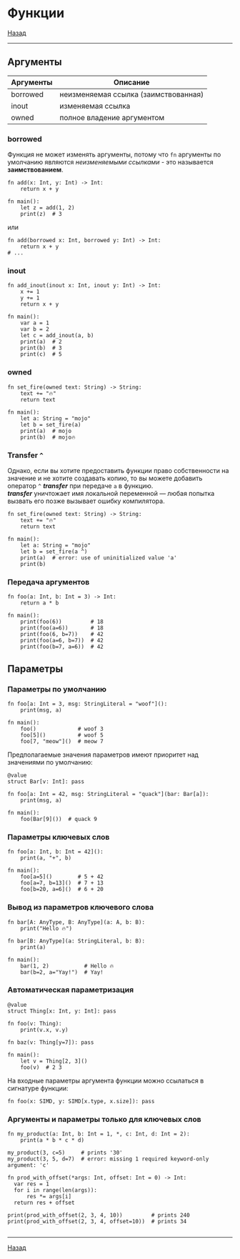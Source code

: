 # Функции

[Назад][back]

---

## Аргументы

| Аргументы | Описание                             |
|-----------|--------------------------------------|
| borrowed  | неизменяемая ссылка (заимствованная) |
| inout     | изменяемая ссылка                    |
| owned     | полное владение аргументом           |

### borrowed

Функция не может изменять аргументы, потому что `fn` аргументы по умолчанию являются _неизменяемыми ссылками_ - это
называется **заимствованием**.

```mojo
fn add(x: Int, y: Int) -> Int:
    return x + y

fn main():
    let z = add(1, 2)
    print(z)  # 3
```

или

```mojo
fn add(borrowed x: Int, borrowed y: Int) -> Int:
    return x + y
# ...
```

### inout

```mojo
fn add_inout(inout x: Int, inout y: Int) -> Int:
    x += 1
    y += 1
    return x + y

fn main():
    var a = 1
    var b = 2
    let c = add_inout(a, b)
    print(a)  # 2
    print(b)  # 3
    print(c)  # 5
```

### owned

```mojo
fn set_fire(owned text: String) -> String:
    text += "🔥"
    return text

fn main():
    let a: String = "mojo"
    let b = set_fire(a)
    print(a)  # mojo
    print(b)  # mojo🔥
```

### Transfer `^`

Однако, если вы хотите предоставить функции право собственности на значение и не хотите создавать копию, то вы можете добавить оператор `^`
_**transfer**_ при передаче `a` в функцию.\
_**transfer**_ уничтожает имя локальной переменной — любая попытка вызвать его позже вызывает ошибку компилятора.

```mojo
fn set_fire(owned text: String) -> String:
    text += "🔥"
    return text

fn main():
    let a: String = "mojo"
    let b = set_fire(a ^)
    print(a)  # error: use of uninitialized value 'a'
    print(b)
```

### Передача аргументов

```mojo
fn foo(a: Int, b: Int = 3) -> Int:
    return a * b

fn main():
    print(foo(6))         # 18
    print(foo(a=6))       # 18
    print(foo(6, b=7))    # 42
    print(foo(a=6, b=7))  # 42
    print(foo(b=7, a=6))  # 42
```

## Параметры

### Параметры по умолчанию

```mojo
fn foo[a: Int = 3, msg: StringLiteral = "woof"]():
    print(msg, a)

fn main():
    foo()             # woof 3
    foo[5]()          # woof 5
    foo[7, "meow"]()  # meow 7
```

Предполагаемые значения параметров имеют приоритет над значениями по умолчанию:

```mojo
@value
struct Bar[v: Int]: pass

fn foo[a: Int = 42, msg: StringLiteral = "quack"](bar: Bar[a]):
    print(msg, a)

fn main():
    foo(Bar[9]())  # quack 9
```

### Параметры ключевых слов

```mojo
fn foo[a: Int, b: Int = 42]():
    print(a, "+", b)

fn main():
    foo[a=5]()        # 5 + 42
    foo[a=7, b=13]()  # 7 + 13
    foo[b=20, a=6]()  # 6 + 20
```

### Вывод из параметров ключевого слова

```mojo
fn bar[A: AnyType, B: AnyType](a: A, b: B):
    print("Hello 🔥")

fn bar[B: AnyType](a: StringLiteral, b: B):
    print(a)

fn main():
    bar(1, 2)           # Hello 🔥
    bar(b=2, a="Yay!")  # Yay!
```

### Автоматическая параметризация

```mojo
@value
struct Thing[x: Int, y: Int]: pass

fn foo(v: Thing):
    print(v.x, v.y)

fn baz(v: Thing[y=7]): pass

fn main():
    let v = Thing[2, 3]()
    foo(v)  # 2 3
```

На входные параметры аргумента функции можно ссылаться в сигнатуре функции:

```mojo
fn foo(x: SIMD, y: SIMD[x.type, x.size]): pass
```

### Аргументы и параметры только для ключевых слов

```mojo
fn my_product(a: Int, b: Int = 1, *, c: Int, d: Int = 2):
    print(a * b * c * d)

my_product(3, c=5)     # prints '30'
my_product(3, 5, d=7)  # error: missing 1 required keyword-only argument: 'c'
```

```mojo
fn prod_with_offset(*args: Int, offset: Int = 0) -> Int:
  var res = 1
  for i in range(len(args)):
      res *= args[i]
  return res + offset

print(prod_with_offset(2, 3, 4, 10))         # prints 240
print(prod_with_offset(2, 3, 4, offset=10))  # prints 34
```

```mojo

```

---

[Назад][back]

[back]: <.> "Назад к оглавлению"